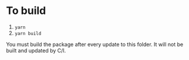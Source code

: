 # To build

1. `yarn`
2. `yarn build`

You must build the package after every update to this folder. It will not be built and updated by C/I.